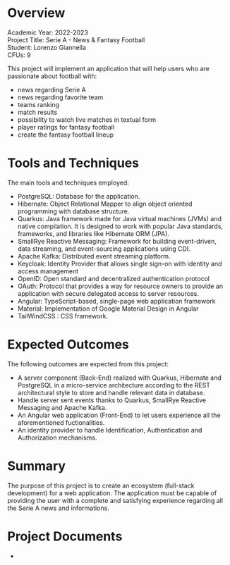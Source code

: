 # Overview

Academic Year: 2022-2023<br>
Project Title: Serie A - News & Fantasy Football<br>
Student: Lorenzo Giannella<br>
CFUs: 9

This project will implement an application that will help users who are passionate about football with:
- news regarding Serie A
- news regarding favorite team
- teams ranking
- match results
- possibility to watch live matches in textual form
- player ratings for fantasy football
- create the fantasy football lineup

# Tools and Techniques
The main tools and techniques employed:

- PostgreSQL: Database for the application.
- Hibernate: Object Relational Mapper to align object oriented programming with database structure.
- Quarkus:  Java framework made for Java virtual machines (JVMs) and native compilation. It is designed to work with popular Java standards, frameworks, and libraries like Hibernate ORM (JPA).
- SmallRye Reactive Messaging: Framework for building event-driven, data streaming, and event-sourcing applications using CDI.
- Apache Kafka: Distributed event streaming platform.
- Keycloak: Identity Provider that allows single sign-on with identity and access management
- OpenID: Open standard and decentralized authentication protocol
- OAuth: Protocol that provides a way for resource owners to provide an application with secure delegated access to server resources.
- Angular: TypeScript-based, single-page web application framework
- Material: Implementation of Google Material Design in Angular
- TailWindCSS : CSS framework.

# Expected Outcomes
The following outcomes are expected from this project:

- A server component (Back-End) realized with Quarkus, Hibernate and PostgreSQL in a micro-service architecture according to the REST architectural style to store and handle relevant data in database.
- Handle server sent events thanks to Quarkus, SmallRye Reactive Messaging and Apache Kafka.
- An Angular web application (Front-End) to let users experience all the aforementioned fuctionalities.
- An identity provider to handle Identification, Authentication and Authorization mechanisms.

# Summary
The purpose of this project is to create an ecosystem (full-stack development) for a web application. The application must be capable of providing the user with a complete and satisfying experience regarding all the Serie A news and informations.

# Project Documents
-

